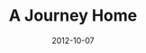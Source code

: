 ---
layout: music 
title: "A Journey Home"
series: "A Journey Home"
date: 2012-10-07 
description: "What is it like to be at home?
Because of an ancient tragedy that occurred in our
family lines, our default mode of operation is living as abandoned orphans. But it can be changed—God’s greatest desire is that we would all come Home."
audio: "http://www.crossroads.net/players/media/hq/journeyhome_01.mp3"
audio-duration: "55:29"
src: "http://www.crossroads.net/players/media/mediumHz/190x110_Home.jpg"
---
